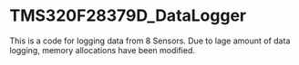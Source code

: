 # TMS320F28379D_DataLogger
This is a code for logging data from 8 Sensors. Due to lage amount of data logging, memory allocations have been modified.
